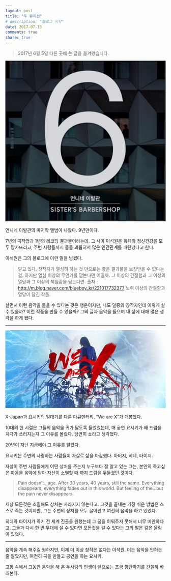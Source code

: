 ```yaml
---
layout: post
title: "두 뮤지션"
# description: "블로그 시작"
date: 2017-07-13
comments: true
share: true
---
```


> 2017년 6월 5일 다른 곳에 쓴 글을 옮겨왔습니다.

![언니네이발관6](/images/2017-07-13-two-musicians-image1.png)

언니네 이발관의 마지막 앨범이 나왔다. 9년만이다.

7년의 곡작업과 1년의 레코딩 결과물이라는데, 그 사이 이석원은 육체와 정신건강을 모두 망가뜨리고, 주변 사람들까지 들들 괴롭혀서 많은 인간관계를 파탄냈다고 한다.

이석원은 그의 블로그에 이런 말을 남겼다.

> 알고 있다. 창작자가 열심히 하는 것 만으로는 좋은 결과물을 보장받을 수 없다는 걸. 하지만 열심 이상의 무언가를 담는다면 어떨까. 그 이상의 간절함과 그 이상의 열망과 그 이상의 책임감을 담는다면.
> 출처 : http://m.blog.naver.com/blueboy_kr/221017732377
> 노력 이상의 간절함과 열망이 담긴 작품.

살면서 이런 음악을 들을 수 있다는 것은 행운이지만, 나도 일종의 창작자인데 이렇게 살 수 있을까? 이런 작품을 만들 수 있을까? 그의 글과 음악을 들으며 내 삶에 대해 많은 생각을 하게 됐다.

---

![WeAreX](/images/2017-07-13-two-musicians-image2.jpg)

X-Japan과 요시키의 일대기를 다룬 다큐멘터리, “We are X”가 개봉했다.

10대의 한 시절은 그들의 음악을 귀가 닳도록 들었었는데, 매 공연 요시키가 왜 드럼을 치다가 쓰러지는지 그 이유를 몰랐다. 당연히 쇼라고 생각했다.

20년이 지난 지금에야 그 이유를 알았다.

요시키는 주변의 사랑하는 사람들이 자살로 삶을 마감했다. 아버지, 히데, 타이지.

자살이 주변 사람들에게 어떤 상처를 주는지 누구보다 잘 알고 있는 그는,  본인의 죽고싶은 마음을 음악에 담아 자신이 소멸할 때 까지 드럼을 두들겼던 것이다.

> Pain doesn’t…age. After 30 years, 40 years, still the same. Everything disappears, everything fades out in this world. But feeling of the…but the pain never disappears.

세상 모든것은 소멸해도 상처는 사라지지 않는다고. 그것을 끝내는 가장 쉬운 방법은 스스로 죽는 것이지만, 그는 주변의 상처를 모두 끌어안고 여전히 음악을 하고 있었다.

히데와 타이지가 죽기 전 세계 진출을 원했는데 그 꿈을 이뤄주지 못해서 너무 미안하다고. 그들과 다시 한 번 무대에 설 수 있다면 모든것을 걸 수 있다는 그의 말은 깊은 울림이 있었다.

---

음악을 계속 해주길 원하지만, 이제 더 이상 창작은 없다는 이석원.
더는 음악을 안하는줄 알았지만, 여전히 곡을 만들고 공연을 하는 요시키.

고통 속에서 그동안 음악을 해 온 두사람의 인생이 앞으로는 조금 평탄하기를 간절히 바래본다.
